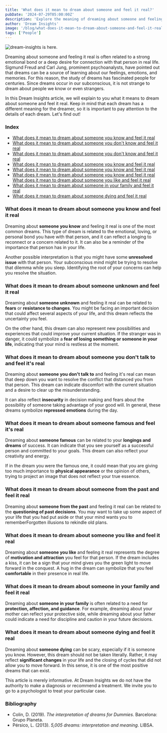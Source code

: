 ```yaml
---
title: 'What does it mean to dream about someone and feel it real?'
pubDate: '2024-07-29T05:00:00Z'
description: 'Explore the meaning of dreaming about someone and feeling it real, including friends, family, acquaintances, strangers, and famous people.'
author: 'Dream Insights'
image: '/blog/what-does-it-mean-to-dream-about-someone-and-feel-it-real.jpeg'
tags: ['People']
---
```


![dream-insights is here.](/blog/what-does-it-mean-to-dream-about-someone-and-feel-it-real.jpeg)

Dreaming about someone and feeling it real is often related to a strong emotional bond or a deep desire for connection with that person in real life. Sigmund Freud and Carl Jung, prominent psychoanalysts, have pointed out that dreams can be a source of learning about our feelings, emotions, and memories. For this reason, the study of dreams has fascinated people for centuries. Since dreams occur in our subconscious, it is not strange to dream about people we know or even strangers.

In this Dream Insights article, we will explain to you what it means to dream about someone and feel it real. Keep in mind that each dream has a different meaning for the dreamer, so it is important to pay attention to the details of each dream. Let's find out!

### Index

- [What does it mean to dream about someone you know and feel it real](#what-does-it-mean-to-dream-about-someone-you-know-and-feel-it-real)
- [What does it mean to dream about someone you don't know and feel it real](#what-does-it-mean-to-dream-about-someone-you-don't-talk-to-and-feel-it-real)
- [What does it mean to dream about someone you don't know and feel it real](#what-does-it-mean-to-dream-about-someone-you-don't-talk-to-and-feel-it-real)
- [What does it mean to dream about someone you know and feel it real](#what-does-it-mean-to-dream-about-someone-you-don't-know-and-feel-it-real)
- [What does it mean to dream about someone you know and feel it real](#what-does-it-mean-to-dream-about-someone-you-know-and-feel-it-real)
- [What does it mean to dream about someone you know and feel it real](#what-does-it-mean-to-dream-about-someone-you-know-and-feel-it-real)
[What does it mean to dream about someone you like and feel it real](#what-does-it-mean-to-dream-about-someone-you-like-and-feel-it-real)
- [What does it mean to dream about someone in your family and feel it real](#what-does-it-mean-to-dream-about-someone-in-your-family-and-feel-it-real)
- [What does it mean to dream about someone dying and feel it real](#what-does-it-mean-to-dream-about-someone-dying-and-feel-it-real)

### What does it mean to dream about someone you know and feel it real

Dreaming about **someone you know** and feeling it real is one of the most common dreams. This type of dream is related to the emotional, loving, or personal bond you have with that person, and it can reflect a longing to reconnect or a concern related to it. It can also be a reminder of the importance that person has in your life.

Another possible interpretation is that you might have some **unresolved issue** with that person. Your subconscious mind might be trying to resolve that dilemma while you sleep. Identifying the root of your concerns can help you resolve the situation.

### What does it mean to dream about someone unknown and feel it real

Dreaming about **someone unknown** and feeling it real can be related to **fears** or **resistance to changes**. You might be facing an important decision that could affect several aspects of your life, and this dream reflects the uncertainty you feel.

On the other hand, this dream can also represent new possibilities and experiences that could improve your current situation. If the stranger was in danger, it could symbolize a **fear of losing something or someone in your life**, indicating that your mind is restless at the moment.

### What does it mean to dream about someone you don't talk to and feel it's real

Dreaming about **someone you don't talk to** and feeling it's real can mean that deep down you want to resolve the conflict that distanced you from that person. This dream can indicate discomfort with the current situation and a desire to clear up the misunderstanding.

It can also reflect **insecurity** in decision making and fears about the possibility of someone taking advantage of your good will. In general, these dreams symbolize **repressed emotions** during the day.

### What does it mean to dream about someone famous and feel it's real

Dreaming about **someone famous** can be related to your **longings and dreams** of success. It can indicate that you see yourself as a successful person and committed to your goals. This dream can also reflect your creativity and energy.

If in the dream you were the famous one, it could mean that you are giving too much importance to **physical appearance** or the opinion of others, trying to project an image that does not reflect your true essence.

### What does it mean to dream about someone from the past and feel it real

Dreaming about **someone from the past** and feeling it real can be related to the **questioning of past decisions**. You may want to take up some aspect of your life that you had put aside or that your mind wants you to rememberForgotten illusions to rekindle old plans.

### What does it mean to dream about someone you like and feel it real

Dreaming about **someone you like** and feeling it real represents the degree of **motivation and attraction** you feel for that person. If the dream includes a kiss, it can be a sign that your mind gives you the green light to move forward in the conquest. A hug in the dream can symbolize that you feel **comfortable** in their presence in real life.

### What does it mean to dream about someone in your family and feel it real

Dreaming about **someone in your family** is often related to a need for **protection, affection, and guidance**. For example, dreaming about your mother can reflect your protective side, while dreaming about your father could indicate a need for discipline and caution in your future decisions.

### What does it mean to dream about someone dying and feel it real

Dreaming about **someone dying** can be scary, especially if it is someone you know. However, this dream should not be taken literally. Rather, it may reflect **significant changes** in your life and the closing of cycles that did not allow you to move forward. In this sense, it is one of the most positive dreams that can exist.

This article is merely informative. At Dream Insights we do not have the authority to make a diagnosis or recommend a treatment. We invite you to go to a psychologist to treat your particular case.

### Bibliography

- Colin, D. (2019). *The interpretation of dreams for Dummies*. Barcelona: Grupo Planeta.
- Pérsico, L. (2013). *5,005 dreams: interpretation and meaning*. LIBSA.
